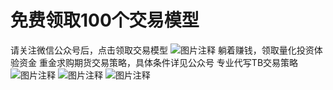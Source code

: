 # 免费领取100个交易模型

请关注微信公众号后，点击领取交易模型
![图片注释](http://storage-uqer.datayes.com/56f0c5c5228e5b887ee50f0d/cd7ac84e-31b1-11e9-9ee0-0242ac140002)
躺着赚钱，领取量化投资体验资金
重金求购期货交易策略，具体条件详见公众号
专业代写TB交易策略
![图片注释](http://storage-uqer.datayes.com/56f0c5c5228e5b887ee50f0d/2e0a5560-3f10-11e9-a01e-0242ac140002)
![图片注释](http://storage-uqer.datayes.com/56f0c5c5228e5b887ee50f0d/34e2ac20-3f10-11e9-a01e-0242ac140002)
![图片注释](http://storage-uqer.datayes.com/56f0c5c5228e5b887ee50f0d/3d2a85f6-3f10-11e9-9ee0-0242ac140002)